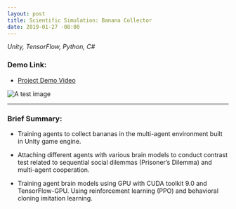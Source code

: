 ```yaml
---
layout: post
title: Scientific Simulation: Banana Collector
date: 2019-01-27 -08:00
---
```


*Unity, TensorFlow, Python, C#*

### Demo Link:
* [Project Demo Video](https://www.zhaozhao.name)

![A test image](YelpDemo.png)

---

### Brief Summary:  
  
* Training agents to collect bananas in the multi-agent environment built in Unity game engine. 

* Attaching different agents with various brain models to conduct contrast test related to sequential social dilemmas (Prisoner’s Dilemma) and multi-agent cooperation.

* Training agent brain models using GPU with CUDA toolkit 9.0 and TensorFlow-GPU. Using reinforcement learning (PPO) and behavioral cloning imitation learning.



